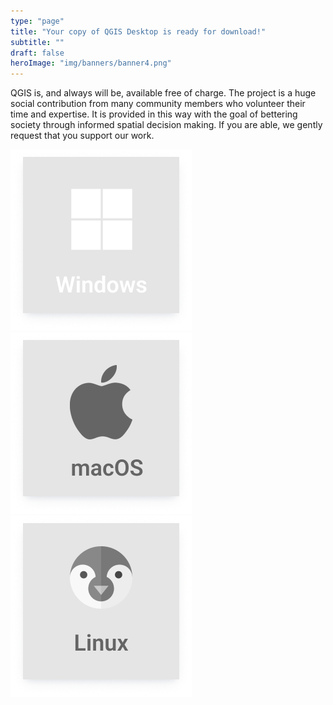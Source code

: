 ```yaml
---
type: "page"
title: "Your copy of QGIS Desktop is ready for download!"
subtitle: ""
draft: false
heroImage: "img/banners/banner4.png"
---
```


QGIS is, and always will be, available free of charge. The project is a huge social contribution from many community members who volunteer their time and expertise. It is provided in this way with the goal of bettering society through informed spatial decision making. If you are able, we gently request that you support our work.

![windows button](windowsbutton.png)
![mac button](macbutton.png)
![linux button](linuxbutton.png)